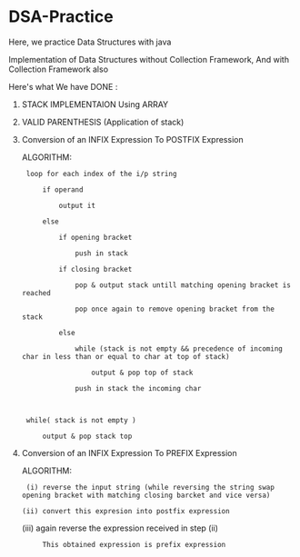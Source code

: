 # DSA-Practice
Here, we practice Data Structures with java 

Implementation of Data Structures without Collection Framework, 
And with Collection Framework also

Here's what We have DONE :


1. STACK IMPLEMENTAION Using ARRAY

2. VALID PARENTHESIS (Application of stack)

3. Conversion of an INFIX Expression To POSTFIX Expression

    ALGORITHM:

        loop for each index of the i/p string

            if operand

                output it

            else

                if opening bracket

                    push in stack

                if closing bracket

                    pop & output stack untill matching opening bracket is reached

                    pop once again to remove opening bracket from the stack

                else

                    while (stack is not empty && precedence of incoming char in less than or equal to char at top of stack)

                        output & pop top of stack

                    push in stack the incoming char



        while( stack is not empty )

            output & pop stack top


4. Conversion of an INFIX Expression To PREFIX Expression

    ALGORITHM:

        (i) reverse the input string (while reversing the string swap opening bracket with matching closing barcket and vice versa)

       (ii) convert this expresion into postfix expression

      (iii) again reverse the expression received in step (ii)

            This obtained expression is prefix expression
            